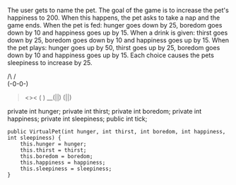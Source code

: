 The user gets to name the pet.
The goal of the game is to increase the pet's happiness to 200. 
	When this happens, the pet asks to take a nap and the game ends.
When the pet is fed: 
	hunger goes down by 25, boredom goes down by 10 and happiness goes up by 15.
When a drink is given: 
	thirst goes down by 25, boredom goes down by 10 and happiness goes up by 15.
When the pet plays: 
	hunger goes up by 50, thirst goes up by 25, boredom goes down by 10 and happiness goes up by 15.
Each choice causes the pets sleepiness to increase by 25.

 /\ /\
(-0-0-)
  ><><
(     )
__(||) (||)


private int hunger;
	private int thirst;
	private int boredom;
	private int happiness;
	private int sleepiness;
	public int tick;

	public VirtualPet(int hunger, int thirst, int boredom, int happiness, int sleepiness) {
		this.hunger = hunger;
		this.thirst = thirst;
		this.boredom = boredom;
		this.happiness = happiness;
		this.sleepiness = sleepiness;
	}